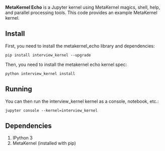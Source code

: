 **MetaKernel Echo** is a Jupyter kernel using MetaKernel magics, shell, help, and parallel processing tools. This code provides an example MetaKernel kernel.

## Install

First, you need to install the metakernel_echo library and dependencies:

```shell
pip install interview_kernel --upgrade
```

Then, you need to install the metakernel echo kernel spec:

```shell
python interview_kernel install
```

## Running

You can then run the interview_kernel kernel as a console, notebook, etc.:

```shell
jupyter console --kernel=interview_kernel
```

## Dependencies

1. IPython 3
1. MetaKernel (installed with pip)

